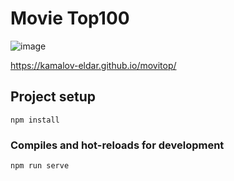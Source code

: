 # Movie Top100

![image](https://github.com/kamalov-eldar/movitop/blob/master/docs/img/Demo.gif)

https://kamalov-eldar.github.io/movitop/
## Project setup

```
npm install
```

### Compiles and hot-reloads for development

```
npm run serve
```

